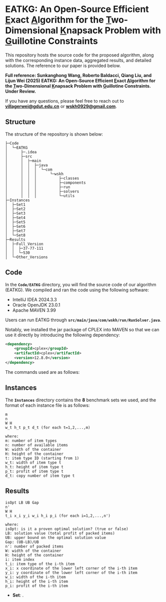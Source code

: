 # EATKG: An Open-Source Efficient <u>E</u>xact <u>A</u>lgorithm for the <u>T</u>wo-Dimensional <u>K</u>napsack Problem with <u>G</u>uillotine Constraints

This repository hosts the source code for the proposed algorithm, along with the corresponding instance data, aggregated results, and detailed solutions. The reference to our paper is provided below.

**Full reference: Sunkanghong Wang, Roberto Baldacci, Qiang Liu, and Lijun Wei (2025) EATKG: An Open-Source Efficient <u>E</u>xact <u>A</u>lgorithm for the <u>T</u>wo-Dimensional <u>K</u>napsack Problem with <u>G</u>uillotine Constraints. Under Review.**

If you have any questions, please feel free to reach out to **[villagerwei@gdut.edu.cn](mailto:villagerwei@gdut.edu.cn)** or **[wskh0929@gmail.com](mailto:wskh0929@gmail.com)**.

## Structure

The structure of the repository is shown below:

```shell
├─Code
│  └─EATKG
│      ├─.idea
│      ├─src
│      │  ├─main
│      │  │  ├─java
│      │  │  │  └─com
│      │  │  │      └─wskh
│      │  │  │          ├─classes
│      │  │  │          ├─components
│      │  │  │          ├─run
│      │  │  │          ├─solvers
│      │  │  │          └─utils
├─Instances
│  ├─Set1
│  ├─Set2
│  ├─Set3
│  ├─Set4
│  ├─Set5
│  ├─Set6
│  ├─Set7
│  └─Set8
├─Results
│  ├─Full_Version
│  │  ├─37-77-111
│  │  └─530
│  └─Other_Versions
```

## Code

In the **`Code/EATKG`** directory, you will find the source code of our algorithm (EATKG). We compiled and ran the code using the following software:

- IntelliJ IDEA 2024.3.3
- Oracle OpenJDK 23.0.1
- Apache MAVEN 3.99

Users can run EATKG through **`src/main/java/com/wskh/run/RunSolver.java`**.

Notably, we installed the jar package of CPLEX into MAVEN so that we can use it directly by introducing the following dependency:

```xml
<dependency>
    <groupId>cplex</groupId>
    <artifactId>cplex</artifactId>
    <version>12.8.0</version>
</dependency>
```

The commands used are as follows:



## Instances

The **`Instances`** directory contains the **8** benchmark sets we used, and the format of each instance file is as follows:

```shell
m
n
W H
w_t h_t p_t d_t (for each t=1,2,...,m)

where:
m: number of item types
n: number of available items
W: width of the container
H: height of the container
t: item type ID (starting from 1)
w_t: width of item type t
h_t: height of item type t
p_t: profit of item type t
d_t: copy number of item type t
```

## Results

```shell
isOpt LB UB Gap
n'
W H
t_i x_i y_i w_i h_i p_i (for each i=1,2,...,n')

where:
isOpt: is it a proven optimal solution? (true or false)
LB: solution value (total profit of packed items)
UB: upper bound on the optimal solution value
Gap: (UB-LB)/UB
n': number of packed items
W: width of the container
H: height of the container
i: item index
t_i: item type of the i-th item
x_i: x coordinate of the lower left corner of the i-th item
y_i: y coordinate of the lower left corner of the i-th item
w_i: width of the i-th item
h_i: height of the i-th item
p_i: profit of the i-th item
```

- **Set**: .
